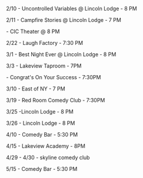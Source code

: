 2/10 - Uncontrolled Variables @ Lincoln Lodge - 8 PM

2/11 - Campfire Stories @ Lincoln Lodge - 7 PM

\- CIC Theater @ 8 PM

2/22 - Laugh Factory - 7:30 PM

3/1 - Best Night Ever @ Lincoln Lodge - 8 PM

3/3 - Lakeview Taproom - 7PM

\- Congrat's On Your Success - 7:30PM

3/10 - East of NY - 7 PM

3/19 - Red Room Comedy Club - 7:30PM 

3/25 -Lincoln Lodge - 8 PM

3/26 - Lincoln Lodge - 8 PM

4/10 - Comedy Bar - 5:30 PM

4/15 - Lakeview Academy - 8PM

4/29 - 4/30 - skyline comedy club 

5/15 - Comedy Bar - 5:30 PM
